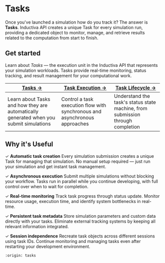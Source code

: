 # Tasks

Once you've launched a simulation how do you track it? The answer is **Tasks**. Inductiva API creates a unique Task for every simulation run, providing a dedicated object to monitor, manage, and retrieve results related to the computation from start to finish.


## Get started
Learn about _Tasks_ — the execution unit in the Inductiva API that represents your simulation workloads. Tasks provide real-time monitoring, status tracking, and result management for your computational work.

| **[Tasks →](tasks.md)** | **[Task Execution →](tasks-execution.md)** | **[Task Lifecycle →](tasks-lifecycle.md)** |
|---|---|---|
| Learn about Tasks and how they are automatically generated when you submit simulations | Control a task execution flow with synchronous and asynchronous approaches | Understand the task's status state machine, from submission through completion |

## Why it's Useful
✓ **Automatic task creation** Every simulation submission creates a unique Task for managing that simulation. No manual setup required — just run your simulation and get instant task management.

✓ **Asynchronous execution** Submit multiple simulations without blocking your workflow. Tasks run in parallel while you continue developing, with full control over when to wait for completion.

✓ **Real-time monitoring** Track task progress through status update. Monitor resource usage, execution time, and identify system bottlenecks in real-time.

✓ **Persistent task metadata** Store simulation parameters and custom data directly with your tasks. Eliminate external tracking systems by keeping all relevant information integrated.

✓ **Session independence** Recreate task objects across different sessions using task IDs. Continue monitoring and managing tasks even after restarting your development environment.

```{banner}
:origin: tasks
```